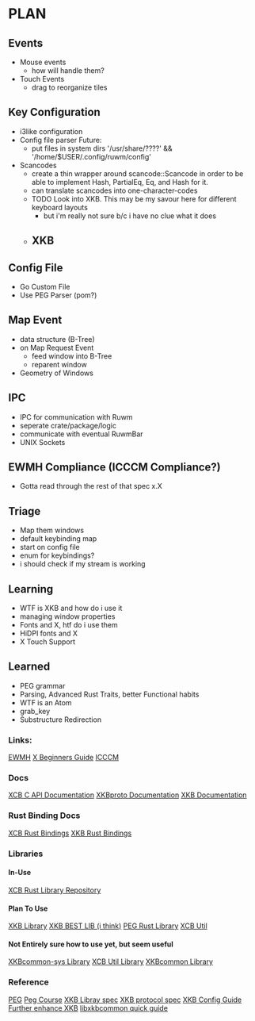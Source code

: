 # PLAN

## Events
-	Mouse events
	- how will handle them?
- Touch Events
	- drag to reorganize tiles

## Key Configuration
- i3like configuration
- Config file parser
Future: 
	- put files in system dirs '/usr/share/????' && '/home/$USER/.config/ruwm/config'
- Scancodes
	- create a thin wrapper around scancode::Scancode in order to be able to implement
	Hash, PartialEq, Eq, and Hash for it.
	- can translate scancodes into one-character-codes
	- TODO Look into XKB. This may be my savour here for different keyboard layouts
		- but i'm really not sure b/c i have no clue what it does
	- XKB
		- 

## Config File
- Go Custom File
- Use PEG Parser (pom?)

## Map Event
- data structure (B-Tree)
- on Map Request Event
	- feed window into B-Tree
	- reparent window
- Geometry of Windows

## IPC 
- IPC for communication with Ruwm
- seperate crate/package/logic
- communicate with eventual RuwmBar
- UNIX Sockets

## EWMH Compliance (ICCCM Compliance?)
- Gotta read through the rest of that spec x.X

## Triage
- Map them windows
- default keybinding map
- start on config file
- enum for keybindings?
- i should check if my stream is working

## Learning
- WTF is XKB and how do i use it
- managing window properties
- Fonts and X, htf do i use them
- HiDPI fonts and X
- X Touch Support

## Learned
- PEG grammar
- Parsing, Advanced Rust Traits, better Functional habits
- WTF is an Atom
- grab_key
- Substructure Redirection

### Links:
[EWMH](https://specifications.freedesktop.org/wm-spec/wm-spec-1.3.html)
[X Beginners Guide](https://www.x.org/wiki/guide/concepts/#index12h4)
[ICCCM](https://tronche.com/gui/x/icccm/)

### Docs
[XCB C API Documentation](https://xcb.freedesktop.org/XcbApi/)
[XKBproto Documentation](https://www.x.org/docs/XKB/XKBproto.pdf)
[XKB Documentation](https://www.x.org/wiki/XKB/)

### Rust Binding Docs
[XCB Rust Bindings](http://rtbo.github.io/rust-xcb/xcb/)
[XKB Rust Bindings](https://docs.rs/xkb/0.1.2/xkb/)

### Libraries

#### In-Use
[XCB Rust Library Repository](https://github.com/rtbo/rust-xcb)

#### Plan To Use
[XKB Library](https://crates.io/crates/xkb)
[XKB BEST LIB (i think)](https://github.com/rtbo/xkbcommon-rs)
[PEG Rust Library](https://github.com/kevinmehall/rust-peg/blob/master/README.md#readme)
[XCB Util](https://github.com/meh/rust-xcb-util)

#### Not Entirely sure how to use yet, but seem useful
[XKBcommon-sys Library](https://crates.io/crates/xkbcommon-sys)
[XCB Util Library](https://crates.io/crates/xcb-util)
[XKBcommon Library](https://crates.io/crates/xkbcommon)

### Reference
[PEG](https://en.wikipedia.org/wiki/Parsing_expression_grammar)
[Peg Course](http://nathansuniversity.com/-PL101:CreateYourOwnProgrammingLanguage)
[XKB Libray spec](https://www.x.org/releases/current/doc/libX11/XKB/xkblib.html#acknowledgement)
[XKB protocol spec](https://www.x.org/releases/current/doc/kbproto/xkbproto.html)
[XKB Config Guide](https://www.x.org/releases/current/doc/xorg-docs/input/XKB-Config.html)
[Further enhance XKB](https://www.x.org/releases/current/doc/xorg-docs/input/XKB-Config.html)
[libxkbcommon quick guide](https://xkbcommon.org/doc/current/md_doc_quick-guide.html)


